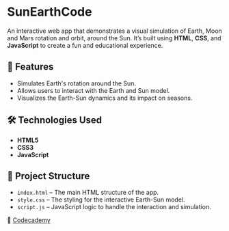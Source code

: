 # SunEarthCode

An interactive web app that demonstrates a visual simulation of Earth, Moon and Mars rotation and orbit, around the Sun. It’s built using **HTML**, **CSS**, and **JavaScript** to create a fun and educational experience.

## 🚀 Features
- Simulates Earth's rotation around the Sun.
- Allows users to interact with the Earth and Sun model.
- Visualizes the Earth-Sun dynamics and its impact on seasons.

## 🛠 Technologies Used
- **HTML5**
- **CSS3**
- **JavaScript**

## 📂 Project Structure
- `index.html` – The main HTML structure of the app.
- `style.css` – The styling for the interactive Earth-Sun model.
- `script.js` – JavaScript logic to handle the interaction and simulation.

🔗 [Codecademy](https://www.codecademy.com/)  
